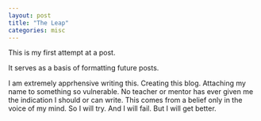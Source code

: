 ```yaml
---
layout: post
title: "The Leap"
categories: misc
---
```


This is my first attempt at a post.

It serves as a basis of formatting future posts. 

I am extremely apprhensive writing this. Creating this blog. Attaching my name to something so vulnerable. No teacher or mentor has ever given me the indication I should or can write. This comes from a belief only in the voice of my mind. So I will try. And I will fail. But I will get better.
